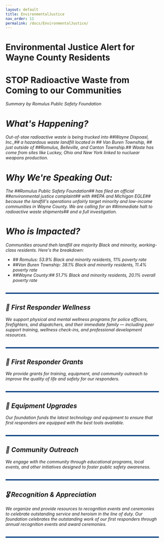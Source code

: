 ```yaml
---
layout: default
title: EnvironmentalJustice
nav_order: 11
permalink: /docs/EnvironmentalJustice/
---
```


<!-- Google tag (gtag.js) -->
<script async src="https://www.googletagmanager.com/gtag/js?id=G-YD66KT4FWL"></script>
<script>
  window.dataLayer = window.dataLayer || [];
  function gtag(){dataLayer.push(arguments);}
  gtag('js', new Date());

  gtag('config', 'G-YD66KT4FWL');
</script>

# Environmental Justice Alert for Wayne County Residents

# STOP Radioactive Waste from Coming to our Communities
<i>Summary by Romulus Public Safety Foundation<i/>

# What's Happening?

Out-of-stae radioactive waste is being trucked into ##Wayne Dispoasl, Inc.,## a hazardous waste landfill located in ## Van Buren Township, ## just outside of ##Romulus, Belleville, and Canton Township.## Waste has come from sites like Luckey, Ohio and New York linked to nucluear weapons production.

# Why We're Speaking Out:
The ##Romulus Public Safety Foundation## has filed an official ##environmental justice complaint## with ##EPA and Michigan EGLE## because the landfill's operations unfairly target minority and low-income communities in Wayne County. We are calling for an ##immediate halt to radioactive waste shipments## and a full investigation.

# Who is Impacted?

Communities around theh landfill are majority Black and minority, working-class residents. Here's the breakdown:
<ul>
  <li>## Romulus: 53.9% Black and minority residents, 11% poverty rate</li>
  <li>##Van Buren Township: 38.1% Black and minority residents, 11.4% poverty rate</li>
  <li>##Wayne County:## 51.7% Black and minority residents, 20.1% overall poverty rate</li>
</ul>

<hr style="border: none; height: 4px; background-color: #004080; margin: 2rem 0;" />

## 🚒 First Responder Wellness
We support physical and mental wellness programs for police officers, firefighters, and dispatchers, and their immediate family — including peer support training, wellness check-ins, and professional development resources.

<hr style="border: none; height: 4px; background-color: #004080; margin: 2rem 0;" />

## 🚓 First Responder Grants
We provide grants for training, equipment, and community outreach to improve the quality of life and safety for our responders.

<hr style="border: none; height: 4px; background-color: #004080; margin: 2rem 0;" />

## 🚒 Equipment Upgrades
Our foundation funds the latest technology and equipment to ensure that first responders are equipped with the best tools available.

<hr style="border: none; height: 4px; background-color: #004080; margin: 2rem 0;" />

## 👮 Community Outreach
We engage with the community through educational programs, local events, and other initiatives designed to foster public safety awareness.

<hr style="border: none; height: 4px; background-color: #004080; margin: 2rem 0;" />

## 🎖️ Recognition & Appreciation
We organize and provide resources to recognition events and ceremonies to celebrate outstanding service and heroism in the line of duty. Our foundation celebrates the outstanding work of our first responders through annual recognition events and award ceremonies.

<hr style="border: none; height: 4px; background-color: #004080; margin: 2rem 0;" />
